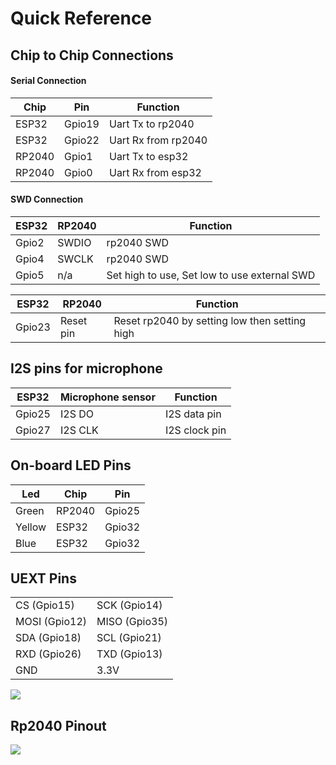 # Quick Reference

## Chip to Chip Connections

#### Serial Connection
|Chip|Pin|Function|
|---|---|---|
|ESP32 |Gpio19|Uart Tx to rp2040|
|ESP32 |Gpio22|Uart Rx from rp2040|
|RP2040|Gpio1 |Uart Tx to esp32|
|RP2040|Gpio0 |Uart Rx from esp32|

#### SWD Connection
|ESP32|RP2040|Function|
|---|---|---|
|Gpio2|SWDIO|rp2040 SWD|
|Gpio4|SWCLK|rp2040 SWD|
|Gpio5| n/a |Set high to use, Set low to use external SWD|

|ESP32|RP2040|Function|
|---|---|---|
|Gpio23|Reset pin|Reset rp2040 by setting low then setting high|

## I2S pins for microphone
|ESP32|Microphone sensor|Function|
|---|---|---|
|Gpio25|I2S DO|I2S data pin|
|Gpio27|I2S CLK|I2S clock pin|

## On-board LED Pins

|Led|Chip|Pin|
|---|---|---|
|Green |RP2040|Gpio25|
|Yellow|ESP32 |Gpio32|
|Blue  |ESP32 |Gpio32|

## UEXT Pins
|               |               |
| ---           | ---           |
| CS   (Gpio15) | SCK  (Gpio14) |
| MOSI (Gpio12) | MISO (Gpio35) |
| SDA  (Gpio18) | SCL  (Gpio21) |
| RXD  (Gpio26) | TXD  (Gpio13) |
| GND           | 3.3V          |

![](http://www.udoo.org/docs-key/img/p3_header.jpg)

## Rp2040 Pinout

![](http://www.udoo.org/docs-key/img/p1_p2_p5_headers.png)
